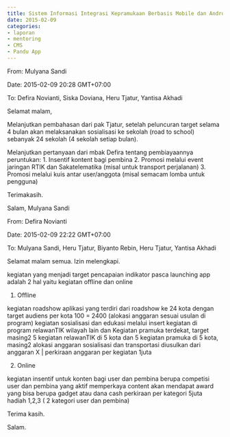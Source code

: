 ```yaml
---
title: Sistem Informasi Integrasi Kepramukaan Berbasis Mobile dan Android - Mentoring 09 Februari 2015
date: 2015-02-09
categories:
- laporan
- mentoring
- CMS
- Pandu App
---
```


From: Mulyana Sandi 

Date: 2015-02-09 20:28 GMT+07:00 

To: Defira Novianti, Siska Doviana, Heru Tjatur, Yantisa Akhadi

Selamat malam,

Melanjutkan pembahasan dari pak Tjatur, setelah peluncuran target selama 4 bulan akan melaksanakan sosialisasi ke sekolah (road to school) sebanyak 24 sekolah (4 sekolah setiap bulan).

Melanjutkan pertanyaan dari mbak Defira tentang pembiayaannya peruntukan: 1. Insentif kontent bagi pembina 2. Promosi melalui event jaringan RTIK dan Sakatelematika (misal untuk transport perjalanan) 3. Promosi melalui kuis antar user/anggota (misal semacam lomba untuk pengguna)

Terimakasih.

Salam, 
Mulyana Sandi


From: Defira Novianti 

Date: 2015-02-09 22:22 GMT+07:00 

To: Mulyana Sandi, Heru Tjatur, Biyanto Rebin, Heru Tjatur, Yantisa Akhadi

Selamat malam semua. Izin melengkapi.

kegiatan yang menjadi target pencapaian indikator pasca launching app adalah 2 hal yaitu kegiatan offline dan online

1. Offline

kegiatan roadshow aplikasi yang terdiri dari roadshow ke 24 kota dengan target audiens per kota 100 = 2400 (alokasi anggaran sesuai usulan di program)
kegiatan sosialisasi dan edukasi melalui insert kegiatan di program relawanTIK wilayah lain dan Kegiatan pramuka terdekat, target masing2 5 kegiatan relawanTIK di 5 kota dan 5 kegiatan pramuka di 5 kota, masing2 alokasi anggaran sosialisasi dan transportasi diusulkan dari anggaran X | perkiraan anggaran per kegiatan 1juta

2. Online

kegiatan insentif untuk konten bagi user dan pembina berupa competisi user dan pembina yang aktif memperkaya content akan mendapat award yang bisa berupa gadget atau dana cash perkiraan per kategori 5juta hadiah 1,2,3 ( 2 kategori user dan pembina)

Terima kasih. 

Salam.
